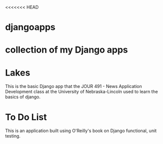 <<<<<<< HEAD
# djangoapps
collection of my Django apps 
=======
# Lakes
This is the basic Django app that the JOUR 491 - News Application Development class at the University of Nebraska-Lincoln used to learn the basics of django.
# To Do List
This is an application built using O'Reilly's book on Django functional, unit testing.
